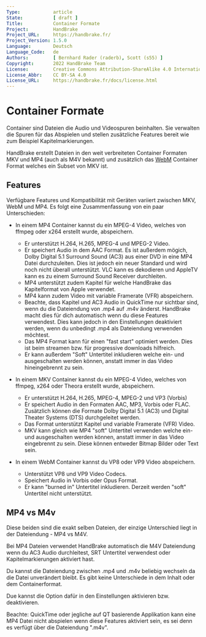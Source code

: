 ```yaml
---
Type:            article
State:           [ draft ]
Title:           Container Formate
Project:         HandBrake
Project_URL:     https://handbrake.fr/
Project_Version: 1.5.0
Language:        Deutsch
Language_Code:   de
Authors:         [ Bernhard Rader (raderb), Scott (s55) ]
Copyright:       2022 HandBrake Team
License:         Creative Commons Attribution-ShareAlike 4.0 International
License_Abbr:    CC BY-SA 4.0
License_URL:     https://handbrake.fr/docs/license.html
---
```


Container Formate
=================
Container sind Dateien die Audio und Videospuren beinhalten. Sie verwalten die Spuren für das Abspielen und stellen zusätzliche Features bereit wie zum Beispiel Kapitelmarkierungen.

HandBrake erstellt Dateien in den weit verbreiteten Container Formaten MKV und MP4 (auch als M4V bekannt) und zusätzlich das [WebM](https://www.webmproject.org/) Container Format welches ein Subset von MKV ist.

## Features
Verfügbare Features und Kompatibilität mit Geräten variiert zwischen MKV, WebM und MP4. Es folgt eine Zusammenfassung von ein paar Unterschieden:

- In einem MP4 Container kannst du ein MPEG-4 Video, welches von ffmpeg oder x264 erstellt wurde, abspeichern.
  - Er unterstützt H.264, H.265, MPEG-4 und MPEG-2 Video.
  - Er speichert Audio in dem AAC Format. Es ist außerdem mögich, Dolby Digital 5.1 Surround Sound (AC3) aus einer DVD in eine MP4 Datei durchzuleiten. Dies ist jedoch ein neuer Standard und wird noch nicht überall unterstützt. VLC kann es dekodieren und AppleTV kann es zu einem Surround Sound Receiver durchleiten.
  - MP4 unterstützt zudem Kapitel für welche HandBrake das Kapitelformat von Apple verwendet.
  - MP4 kann zudem Video mit variable Framerate (VFR) abspeichern.
  - Beachte, dass Kapitel und AC3 Audio in QuickTime nur sichtbar sind, wenn du die Dateiendung von .mp4 auf .m4v änderst. HandBrake macht dies für dich automatisch wenn du diese Features verwendest. Dies kann jedoch in den Einstellungen deaktiviert werden, wenn du unbedingt .mp4 als Dateiendung verwenden möchtest.
  - Das MP4 Format kann für einen "fast start" optimiert werden. Dies ist beim streamen bzw. für progressive downloads hilfreich.
  - Er kann außerdem "Soft" Untertitel inkludieren welche ein- und ausgeschalten werden können, anstatt immer in das Video hineingebrennt zu sein.

- In einem MKV Container kannst du ein MPEG-4 Video, welches von ffmpeg, x264 oder Theora erstellt wurde, abspeichern.
  - Er unterstützt H.264, H.265, MPEG-4, MPEG-2 und VP3 (Vorbis)
  - Er speichert Audio in den Formaten AAC, MP3, Vorbis oder FLAC. Zusätzlich können die Formate Dolby Digital 5.1 (AC3) und Digital Theater Systems (DTS) durchgeleitet werden.
  - Das Format unterstützt Kapitel und variable Framerate (VFR) Video.
  - MKV kann gleich wie MP4 "soft" Untertitel verwenden welche ein- und ausgeschalten werden können, anstatt immer in das Video eingebrennt zu sein. Diese können entweder Bitmap Bilder oder Text sein.

- In einem WebM Container kannst du VP8 oder VP9 Video abspeichern.
  - Unterstützt VP8 und VP9 Video Codecs.
  - Speichert Audio in Vorbis oder Opus Format.
  - Er kann "burned in" Untertitel inkludieren. Derzeit werden "soft" Untertitel nicht unterstützt.

## MP4 vs M4v

Diese beiden sind die exakt selben Dateien, der einzige Unterschied liegt in der Dateiendung - MP4 vs M4V.

Bei MP4 Dateien verwendet HandBrake automatisch die M4V Dateiendung wenn du AC3 Audio durchleitest, SRT Untertitel verwendest oder Kapitelmarkierungen aktiviert hast.

Du kannst die Dateiendung zwischen .mp4 und .m4v beliebig wechseln da die Datei unverändert bleibt. Es gibt keine Unterschiede in dem Inhalt oder dem Containerformat.

Due kannst die Option dafür in den Einstellungen aktivieren bzw. deaktivieren.

Beachte: QuickTime oder jegliche auf QT basierende Applikation kann eine MP4 Datei nicht abspielen wenn diese Features aktiviert sein, es sei denn es verfügt über die Dateiendung ".m4v".
